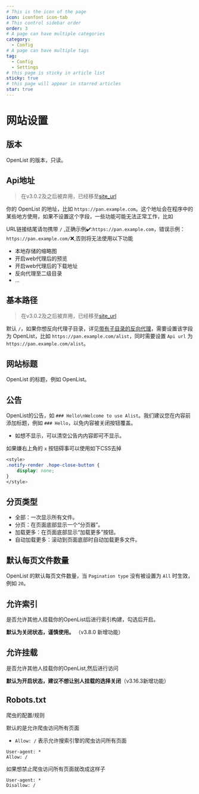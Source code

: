 ```yaml
---
# This is the icon of the page
icon: iconfont icon-tab
# This control sidebar order
order: 3
# A page can have multiple categories
category:
  - Config
# A page can have multiple tags
tag:
  - Config
  - Settings
# this page is sticky in article list
sticky: true
# this page will appear in starred articles
star: true
---
```


# 网站设置

## **版本**

OpenList 的版本，只读。



## **Api地址**

> 在v3.0.2及之后被弃用，已经移至[site_url](./configuration.md#site-url)

你的 OpenList 的地址，比如 `https://pan.example.com`。这个地址会在程序中的某些地方使用，如果不设置这个字段，一些功能可能无法正常工作，比如

URL链接结尾请勿携带 `/` ,正确示例:heavy_check_mark::`https://pan.example.com`，错误示例：`https://pan.example.com/`:x:,否则将无法使用以下功能

- 本地存储的缩略图
- 开启web代理后的预览
- 开启web代理后的下载地址
- 反向代理至二级目录
- ...



## **基本路径**

> 在v3.0.2及之后被弃用，已经移至[site_url](./configuration.md#site-url)

默认 `/`，如果你想反向代理子目录，详见[带有子目录的反向代理](../faq/howto.md#how-to-reverse-proxy-with-sub-directory)，需要设置该字段为 OpenList，比如 `https://pan.example.com/alist`，同时需要设置 `Api url` 为 `https://pan.example.com/alist`。



## **网站标题**

OpenList 的标题，例如 OpenList。



## **公告**

OpenList的公告，如 `### Hello\nWelcome to use Alist`。我们建议您在内容前添加标题，例如 `### Hello`，以免内容被关闭按钮覆盖。

- 如想不显示，可以清空公告内内容即可不显示。

如果嫌右上角的 `x` 按钮碍事可以使用如下CSS去掉

```css
<style>
.notify-render .hope-close-button {
    display: none;
}
</style>
```

## **分页类型**

- 全部：一次显示所有文件。
- 分页：在页面底部显示一个“分页器”。
- 加载更多：在页面底部显示“加载更多”按钮。
- 自动加载更多：滚动到页面底部时自动加载更多文件。



## **默认每页文件数量**

OpenList 的默认每页文件数量，当 `Pagination type` 没有被设置为 `All` 时生效，例如 `20`。



## **允许索引**

是否允许其他人挂载你的OpenList后进行索引构建，勾选后开启。

**默认为关闭状态，谨慎使用。** （v3.8.0 新增功能）



## **允许挂载**

是否允许其他人挂载你的OpenList,然后进行访问

**默认为开启状态，建议不想让别人挂载的选择关闭**（v3.16.3新增功能）



## **Robots.txt**

爬虫的配置/规则

默认的是允许爬虫访问所有页面

- `Allow: /` 表示允许搜索引擎的爬虫访问所有页面

```txt{2}
User-agent: *
Allow: /
```

如果想禁止爬虫访问所有页面就改成这样子

```txt{2}
User-agent: *
Disallow: /
```

